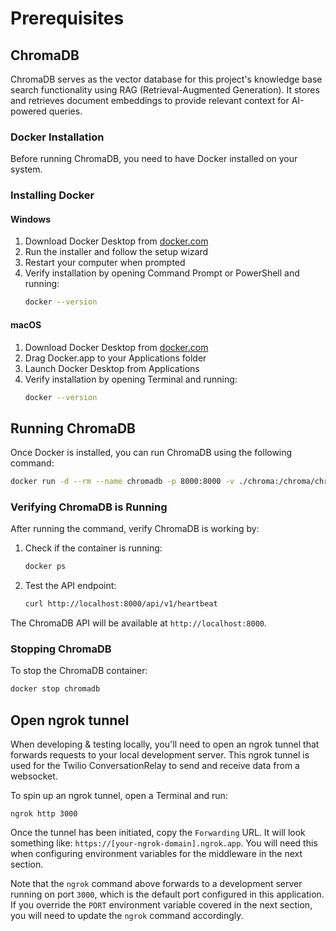 # Prerequisites

## ChromaDB

ChromaDB serves as the vector database for this project's knowledge base search functionality using RAG (Retrieval-Augmented Generation). It stores and retrieves document embeddings to provide relevant context for AI-powered queries.

### Docker Installation

Before running ChromaDB, you need to have Docker installed on your system.

### Installing Docker

#### Windows

1. Download Docker Desktop from [docker.com](https://www.docker.com/products/docker-desktop/)
2. Run the installer and follow the setup wizard
3. Restart your computer when prompted
4. Verify installation by opening Command Prompt or PowerShell and running:
   ```bash
   docker --version
   ```

#### macOS

1. Download Docker Desktop from [docker.com](https://www.docker.com/products/docker-desktop/)
2. Drag Docker.app to your Applications folder
3. Launch Docker Desktop from Applications
4. Verify installation by opening Terminal and running:
   ```bash
   docker --version
   ```

## Running ChromaDB

Once Docker is installed, you can run ChromaDB using the following command:

```bash
docker run -d --rm --name chromadb -p 8000:8000 -v ./chroma:/chroma/chroma -e IS_PERSISTENT=TRUE -e ANONYMIZED_TELEMETRY=TRUE chromadb/chroma:0.6.3
```

### Verifying ChromaDB is Running

After running the command, verify ChromaDB is working by:

1. Check if the container is running:

   ```bash
   docker ps
   ```

2. Test the API endpoint:
   ```bash
   curl http://localhost:8000/api/v1/heartbeat
   ```

The ChromaDB API will be available at `http://localhost:8000`.

### Stopping ChromaDB

To stop the ChromaDB container:

```bash
docker stop chromadb
```

## Open ngrok tunnel

When developing & testing locally, you'll need to open an ngrok tunnel that forwards requests to your local development server.
This ngrok tunnel is used for the Twilio ConversationRelay to send and receive data from a websocket.

To spin up an ngrok tunnel, open a Terminal and run:

```
ngrok http 3000
```

Once the tunnel has been initiated, copy the `Forwarding` URL. It will look something like: `https://[your-ngrok-domain].ngrok.app`. You will
need this when configuring environment variables for the middleware in the next section.

Note that the `ngrok` command above forwards to a development server running on port `3000`, which is the default port configured in this application. If you override the `PORT` environment variable covered in the next section, you will need to update the `ngrok` command accordingly.
